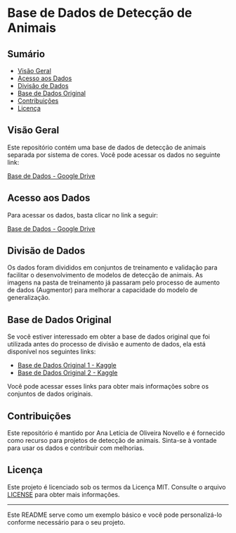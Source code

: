 # Base de Dados de Detecção de Animais

## Sumário

- [Visão Geral](#visão-geral)
- [Acesso aos Dados](#acesso-aos-dados)
- [Divisão de Dados](#divisão-de-dados)
- [Base de Dados Original](#base-de-dados-original)
- [Contribuições](#contribuições)
- [Licença](#licença)

## Visão Geral

Este repositório contém uma base de dados de detecção de animais separada por sistema de cores. Você pode acessar os dados no seguinte link:

[Base de Dados - Google Drive](https://drive.google.com/drive/folders/1uoikgvTrkBrWHM1dkL56h52pFlx1Scgl?usp=sharing)

## Acesso aos Dados

Para acessar os dados, basta clicar no link a seguir:

[Base de Dados - Google Drive](https://drive.google.com/drive/folders/1uoikgvTrkBrWHM1dkL56h52pFlx1Scgl?usp=sharing)

## Divisão de Dados

Os dados foram divididos em conjuntos de treinamento e validação para facilitar o desenvolvimento de modelos de detecção de animais. As imagens na pasta de treinamento já passaram pelo processo de aumento de dados (Augmentor) para melhorar a capacidade do modelo de generalização.

## Base de Dados Original

Se você estiver interessado em obter a base de dados original que foi utilizada antes do processo de divisão e aumento de dados, ela está disponível nos seguintes links:

- [Base de Dados Original 1 - Kaggle](https://www.kaggle.com/datasets/antoreepjana/animals-detection-images-datase)
- [Base de Dados Original 2 - Kaggle](https://www.kaggle.com/datasets/ashfakyeafi/cat-dog-images-for-classification?select=cat_dog)

Você pode acessar esses links para obter mais informações sobre os conjuntos de dados originais.

## Contribuições

Este repositório é mantido por Ana Letícia de Oliveira Novello e é fornecido como recurso para projetos de detecção de animais. Sinta-se à vontade para usar os dados e contribuir com melhorias.

## Licença

Este projeto é licenciado sob os termos da Licença MIT. Consulte o arquivo [LICENSE](LICENSE.txt) para obter mais informações.

---
Este README serve como um exemplo básico e você pode personalizá-lo conforme necessário para o seu projeto.
